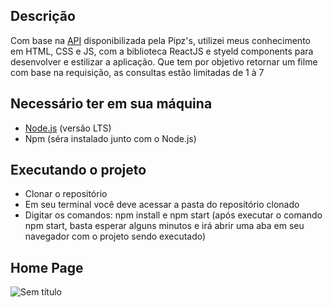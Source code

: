 ## Descrição 
Com base na <a href="https://swapi.co">API</a> disponibilizada pela Pipz's, utilizei meus conhecimento em HTML, CSS e JS, com a biblioteca ReactJS e styeld components para desenvolver e estilizar a aplicação. 
Que tem por objetivo retornar um filme com base na requisição, as consultas estão limitadas de 1 à 7 
## Necessário ter em sua máquina
<ul>
  <li><a href="https://nodejs.org/en/">Node.js</a> (versão LTS)</li>
  <li>Npm (séra instalado junto com o Node.js)</li>
</ul>

## Executando o projeto
<ul>
 <li>Clonar o repositório</li>
 <li>Em seu terminal você deve acessar a pasta do repositório clonado</li>
 <li>Digitar os comandos: npm install e npm start (após executar o comando npm start, basta esperar alguns minutos e irá abrir uma aba em seu navegador com o projeto sendo executado)</li>
</ul>

## Home Page
![Sem título](https://user-images.githubusercontent.com/37129994/58389141-efe92c00-7ffd-11e9-9d78-87687e8262d1.png)

